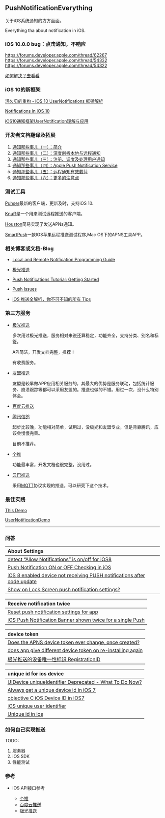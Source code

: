 ## PushNotificationEverything

关于iOS系统通知的方方面面。

Everything tha about notification in iOS.


### iOS 10.0.0 bug：点击通知，不响应

https://forums.developer.apple.com/thread/62267
https://forums.developer.apple.com/thread/54332
https://forums.developer.apple.com/thread/54322

[如何解决？去看看](http://wenghengcong.com/2016/10/%E9%80%9A%E7%9F%A5%E9%82%A3%E4%BA%9B%E4%BA%8B%E5%84%BF%EF%BC%88%E5%85%AD%EF%BC%89%EF%BC%9A%E6%9B%B4%E5%A4%9A%E7%9A%84%E6%B3%A8%E6%84%8F%E7%82%B9/)

### iOS 10的新框架

[活久见的重构 - iOS 10 UserNotifications 框架解析](https://onevcat.com/2016/08/notification/)

[Notifications in iOS 10](https://swifting.io/blog/2016/08/22/23-notifications-in-ios-10/)

[iOS10通知框架UserNotification理解与应用](https://my.oschina.net/u/2340880/blog/747781#OSC_h3_10)

### 开发者文档翻译及拓展

1. [通知那些事儿（一）：简介](http://wenghengcong.com/2016/04/通知那些事儿（一）：简介/)
2. [通知那些事儿（二）：深度剖析本地与远程通知](http://wenghengcong.com/2016/04/通知那些事儿（二）：深度剖析本地与远程通知/)
3. [通知那些事儿（三）：注册、调度及处理用户通知](http://wenghengcong.com/2016/04/通知那些事儿（三）：注册、调度及处理用户通知/)
4. [通知那些事儿（四）：Apple Push Notification Service](http://wenghengcong.com/2016/05/通知那些事儿（四）：Apple-Push-Notification-Service/)
5. [通知那些事儿（五）：远程通知有效载荷](http://wenghengcong.com/2016/05/%E9%80%9A%E7%9F%A5%E9%82%A3%E4%BA%9B%E4%BA%8B%E5%84%BF%EF%BC%88%E4%BA%94%EF%BC%89%EF%BC%9A%E8%BF%9C%E7%A8%8B%E9%80%9A%E7%9F%A5%E6%9C%89%E6%95%88%E8%BD%BD%E8%8D%B7/)
6. [通知那些事儿（六）：更多的注意点](http://wenghengcong.com/2016/10/%E9%80%9A%E7%9F%A5%E9%82%A3%E4%BA%9B%E4%BA%8B%E5%84%BF%EF%BC%88%E5%85%AD%EF%BC%89%EF%BC%9A%E6%9B%B4%E5%A4%9A%E7%9A%84%E6%B3%A8%E6%84%8F%E7%82%B9/)


### 测试工具

[Puhser](https://github.com/noodlewerk/NWPusher)最新的客户端，更新及时，支持iOS 10.

[Knuff](https://github.com/KnuffApp/Knuff)是一个用来测试远程推送的客户端。

[Houston](https://github.com/nomad/houston)简易实现了发送APNs通知。

[SmartPush](https://github.com/shaojiankui/SmartPush)一款IOS苹果远程推送测试程序,Mac OS下的APNS工具APP。


### 相关博客或文档-Blog

* [Local and Remote Notification Programming Guide](https://developer.apple.com/library/mac/documentation/NetworkingInternet/Conceptual/RemoteNotificationsPG/Chapters/Introduction.html#//apple_ref/doc/uid/TP40008194-CH1-SW1)

* [极光推送](http://blog.jpush.cn/)

* [Push Notifications Tutorial: Getting Started](https://www.raywenderlich.com/123862/push-notifications-tutorial)

* [Push Issues](https://developer.apple.com/library/ios/technotes/tn2265/_index.html)

* [iOS 推送全解析，你不可不知的所有 Tips](http://blog.jiguang.cn/ios_push_overall/)

### 第三方服务

* [极光推送](https://www.jpush.cn/)

	多次用过极光推送，服务相对来说还算稳定，功能齐全，支持分类、别名和标签。
	
	API简洁，开发文档完整，推荐！
	
	有收费服务。

* [友盟推送](http://mobile.umeng.com/push)

	友盟是较早做APP应用相关服务的，其最大的优势是服务联动，包括统计服务、崩溃跟踪等都可以采用友盟的。推送也做的不错。用过一次，没什么特别体会。

* [百度云推送](http://push.baidu.com/)
* [腾讯信鸽](http://xg.qq.com/)

	起步比较晚，功能相对简单，试用过，没极光和友盟专业，但是背靠腾讯，应该会慢慢完善。
	
	目前不推荐。

* [个推](http://www.getui.com/)

	功能最丰富，开发文档也很完整，没用过。

* [云巴推送](http://yunba.io/products/push/)

	采用[MQTT](https://github.com/wenghengcong/MQTTExplore)协议实现的推送。可以研究下这个技术。



### 最佳实践


[This Demo](https://github.com/wenghengcong/PushNotificationEverything/tree/master/PushSettingsDemo)

[UserNotificationDemo](https://github.com/onevcat/UserNotificationDemo)

***

### 问答

|About Settings|
|:--|
|[detect “Allow Notifications” is on/off for iOS8](http://stackoverflow.com/questions/25111644/detect-allow-notifications-is-on-off-for-ios8)|
|[Push Notification ON or OFF Checking in iOS](http://stackoverflow.com/questions/20374801/push-notification-on-or-off-checking-in-ios)|
|[iOS 8 enabled device not receiving PUSH notifications after code update](http://stackoverflow.com/questions/25909568/ios-8-enabled-device-not-receiving-push-notifications-after-code-update)|
|[Show on Lock Screen push notification settings?](http://stackoverflow.com/questions/36697355/show-on-lock-screen-push-notification-settings)|



|Receive notification twice|
|:--|
|[Reset push notification settings for app](http://stackoverflow.com/questions/2438400/reset-push-notification-settings-for-app?lq=1)|
|[iOS Push Notification Banner shown twice for a single Push](http://stackoverflow.com/questions/33047914/ios-push-notification-banner-shown-twice-for-a-single-push)|


|device token|
|:--|
|[Does the APNS device token ever change, once created?](http://stackoverflow.com/questions/6652242/does-the-apns-device-token-ever-change-once-created)|
|[does app give different device token on re-installing again](http://stackoverflow.com/questions/33888962/does-app-give-different-device-token-on-re-installing-again)|
|[极光推送的设备唯一性标识 RegistrationID](http://blog.jpush.cn/registrationid/)|

|unique id for ios device|
|:--|
|[UIDevice uniqueIdentifier Deprecated - What To Do Now?](http://stackoverflow.com/questions/6993325/uidevice-uniqueidentifier-deprecated-what-to-do-now)|
|[Always get a unique device id in iOS 7](http://stackoverflow.com/questions/19606773/always-get-a-unique-device-id-in-ios-7)|
|[objective C iOS Device ID in iOS7](http://stackoverflow.com/questions/19329765/objective-c-ios-device-id-in-ios7)|
|[iOS unique user identifier](http://stackoverflow.com/questions/7273014/ios-unique-user-identifier?lq=1)|
|[Unique id in ios](http://stackoverflow.com/questions/20453785/unique-id-in-ios)|

### 如何自己实现推送

TODO:

1. 服务器
2. iOS SDK
3. 性能测试


### 参考

* iOS API接口参考

	- [个推](http://docs.getui.com/mobile/ios/api/)
	- [百度云推送](http://push.baidu.com/doc/ios/api)
	- [极光推送](http://docs.jpush.io/client/ios_api/)